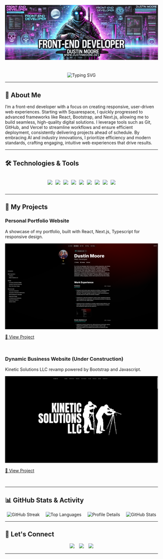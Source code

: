 <div align="center">
  <img src="./Assets/Images/dmdev-01.png" alt="Git Banner">
  
 #
![Typing SVG](https://readme-typing-svg.herokuapp.com?font=Fira+Code&pause=1000&width=435&lines=%23%23+%3Cdev+class%3D%22Front-End+Developer%22%3E_)
</div>

---

## 🚀 About Me
I’m a front-end developer with a focus on creating responsive, user-driven web experiences. Starting with Squarespace, I quickly progressed to advanced frameworks like React, Bootstrap, and Next.js, allowing me to build seamless, high-quality digital solutions. I leverage tools such as Git, GitHub, and Vercel to streamline workflows and ensure efficient deployment, consistently delivering projects ahead of schedule. By embracing AI and industry innovations, I prioritize efficiency and modern standards, crafting engaging, intuitive web experiences that drive results.

---



## 🛠️ Technologies & Tools
<br>
<div align="center" style="flex-wrap: wrap; display: flex; justify-content: center; gap: 10px;">
  <img src="https://img.shields.io/badge/Code-HTML5-informational?style=flat&logo=html5&logoColor=white&color=6A5ACD">
  <img src="https://img.shields.io/badge/Code-CSS3-informational?style=flat&logo=css3&logoColor=white&color=6495ED">
  <img src="https://img.shields.io/badge/Code-JavaScript-informational?style=flat&logo=javascript&logoColor=white&color=00BFFF">
  <img src="https://img.shields.io/badge/Code-TypeScript-informational?style=flat&logo=typescript&logoColor=white&color=6A5ACD">
  <img src="https://img.shields.io/badge/Framework-React-informational?style=flat&logo=react&logoColor=white&color=1E90FF">
  <img src="https://img.shields.io/badge/Framework-Next.js-informational?style=flat&logo=nextdotjs&logoColor=white&color=6A5ACD">
  <img src="https://img.shields.io/badge/Framework-Bootstrap-informational?style=flat&logo=bootstrap&logoColor=white&color=4169E1">
  <img src="https://img.shields.io/badge/Version Control-Git-informational?style=flat&logo=git&logoColor=white&color=00BFFF">
  <img src="https://img.shields.io/badge/Deployment-Vercel-informational?style=flat&logo=vercel&logoColor=white&color=1E90FF">
</div>
<br>

---

## 🌟 My Projects
<div align="left">
  <h3>Personal Portfolio Website</h3>
  <p>A showcase of my portfolio, built with React, Next.js, Typescript for responsive design.</p>
  <div align="center">
    <img src="./Assets/Images/port-01.png" alt="Portfolio Animation">
  </div>
  <p><a href="https://github.com/dustinmmoore/magic-portfolio">🔗 View Project</a></p>
</div>
<br>
<div align="left">
  <h3>Dynamic Business Website (Under Construction)</h3>
  <p>Kinetic Solutions LLC revamp powered by Bootstrap and Javascript.</p>
  <div align="center">
    <img src="./Assets/Images/ksredux-01.png" alt="Portfolio Animation">
  </div>
  <p><a href="https://github.com/dustinmmoore/library">🔗 View Project</a></p>
</div>
<br>

---

## 📊 GitHub Stats & Activity
<div align="center" style="display: flex; flex-wrap: wrap; justify-content: center; gap: 20px;">
  <img src="https://github-readme-streak-stats.herokuapp.com/?user=dustinmmoore&theme=radical" alt="GitHub Streak">
  <img src="https://github-readme-stats.vercel.app/api/top-langs/?username=dustinmmoore&layout=compact&theme=radical" alt="Top Languages">
  <img src="https://github-profile-summary-cards.vercel.app/api/cards/profile-details?username=dustinmmoore&theme=radical" alt="Profile Details">
  <img src="https://github-readme-stats.vercel.app/api?username=dustinmmoore&show_icons=true&theme=radical" alt="GitHub Stats">
</div>

---

## 🤝 Let's Connect
<div align="center" style="flex-wrap: wrap; display: flex; justify-content: center; gap: 15px;">
  <a href="https://www.dustinmoore.dev"><img src="https://img.shields.io/badge/Website-Dustin%20Moore-1E90FF?style=flat-square&logo=google-chrome"></a>
  <a href="mailto:dustinmmoore@icloud.com"><img src="https://img.shields.io/badge/Email-dustinmmoore%40icloud.com-6A5ACD?style=flat-square&logo=gmail"></a>
  <a href="https://www.linkedin.com/in/dustinmmoore"><img src="https://img.shields.io/badge/LinkedIn-Dustin%20Moore-00BFFF?style=flat-square&logo=linkedin"></a>
</div>

---
